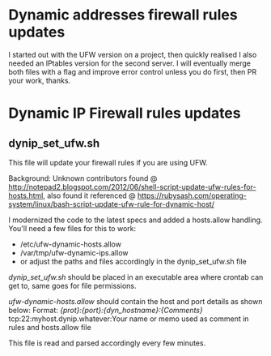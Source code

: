 # Dynamic addresses firewall rules updates
I started out with the UFW version on a project, then quickly realised I also needed an IPtables version for the second server. I will eventually merge both files with a flag and improve error control unless you do first, then PR your work, thanks.

# Dynamic IP Firewall rules updates
## dynip_set_ufw.sh
This file will update your firewall rules if you are using UFW.

Background: Unknown contributors found @ http://notepad2.blogspot.com/2012/06/shell-script-update-ufw-rules-for-hosts.html, also found it referenced @ https://rubysash.com/operating-system/linux/bash-script-update-ufw-rule-for-dynamic-host/

I modernized the code to the latest specs and added a hosts.allow handling.
You'll need a few files for this to work:
- /etc/ufw-dynamic-hosts.allow
- /var/tmp/ufw-dynamic-ips.allow
- or adjust the paths and files accordingly in the dynip_set_ufw.sh file

*dynip_set_ufw.sh* should be placed in an executable area where crontab can get to, same goes for file permissions.

*ufw-dynamic-hosts.allow* should contain the host and port details as shown below:
Format: *{prot}:{port}:{dyn_hostname}:{Comments}*
tcp:22:myhost.dynip.whatever:Your name or memo used as comment in rules and hosts.allow file

This file is read and parsed accordingly every few minutes.
